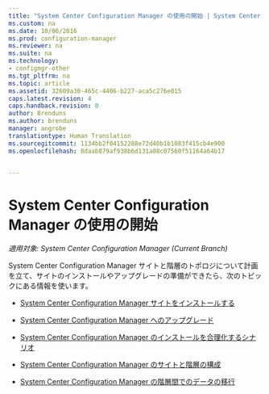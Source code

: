 ```yaml
---
title: "System Center Configuration Manager の使用の開始 | System Center Configuration Manager"
ms.custom: na
ms.date: 10/06/2016
ms.prod: configuration-manager
ms.reviewer: na
ms.suite: na
ms.technology:
- configmgr-other
ms.tgt_pltfrm: na
ms.topic: article
ms.assetid: 32609a30-465c-4406-b227-aca5c276e015
caps.latest.revision: 4
caps.handback.revision: 0
author: Brenduns
ms.author: brenduns
manager: angrobe
translationtype: Human Translation
ms.sourcegitcommit: 1134bb2f04152288e72d40b1b1083f415cb4e900
ms.openlocfilehash: 8daab879af938b6d131a08c07560f51164a64b17


---
```

# <a name="start-using-system-center-configuration-manager"></a>System Center Configuration Manager の使用の開始

*適用対象: System Center Configuration Manager (Current Branch)*

System Center Configuration Manager サイトと階層のトポロジについて計画を立て、サイトのインストールやアップグレードの準備ができたら、次のトピックにある情報を使います。  

-   [System Center Configuration Manager サイトをインストールする](/sccm/core/servers/deploy/install/installing-sites)  

-   [System Center Configuration Manager へのアップグレード](../../../core/servers/deploy/install/upgrade-to-configuration-manager.md)  

-   [System Center Configuration Manager のインストールを合理化するシナリオ](../../../core/servers/deploy/install/scenarios-to-streamline-your-installation.md)  

-   [System Center Configuration Manager のサイトと階層の構成](../../../core/servers/deploy/configure/configure-sites-and-hierarchies.md)  

-   [System Center Configuration Manager の階層間でのデータの移行](../../../core/migration/migrate-data-between-hierarchies.md)  



<!--HONumber=Nov16_HO1-->


